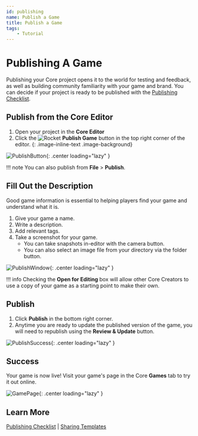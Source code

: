 ```yaml
---
id: publishing
name: Publish a Game
title: Publish a Game
tags:
    - Tutorial
---
```


# Publishing A Game

Publishing your Core project opens it to the world for testing and feedback, as well as building community familiarity with your game and brand. You can decide if your project is ready to be published with the [Publishing Checklist](publishing_checklist.md).

## Publish from the Core Editor

1. Open your project in the **Core Editor**
2. Click the ![Rocket](../img/EditorManual/icons/HierarchyIcon_Publish.png) **Publish Game** button in the top right corner of the editor.
{: .image-inline-text .image-background}

![PublishButton](../img/MyFirstMultiplayer/PublishButtonMarked.png){: .center loading="lazy" }

!!! note
    You can also publish from **File** > **Publish**.

## Fill Out the Description

Good game information is essential to helping players find your game and understand what it is.

1. Give your game a name.
2. Write a description.
3. Add relevant tags.
4. Take a screenshot for your game.
   - You can take snapshots in-editor with the camera button.
   - You can also select an image file from your directory via the folder button.

![PublishWindow](../img/MyFirstMultiplayer/PublishWindow.png){: .center loading="lazy" }

!!! info
    Checking the **Open for Editing** box will allow other Core Creators to use a copy of your game as a starting point to make their own.

## Publish

1. Click **Publish** in the bottom right corner.
2. Anytime you are ready to update the published version of the game, you will need to republish using the **Review & Update** button.

![PublishSuccess](../img/MyFirstMultiplayer/PublishSuccess.png){: .center loading="lazy" }

## Success

Your game is now live! Visit your game's page in the Core **Games** tab to try it out online.

![GamePage](../img/MyFirstMultiplayer/GamePage.jpg){: .center loading="lazy" }

## Learn More

[Publishing Checklist](publishing_checklist.md) | [Sharing Templates](template_reference.md)
